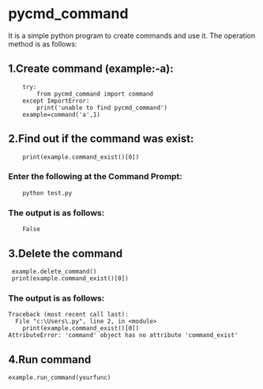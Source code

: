# pycmd_command
It is a simple python program to create commands and use it. 
The operation method is as follows:
## 1.Create command (example:-a):
        
        try:
            from pycmd_command import command
        except ImportError:
            print('unable to find pycmd_command')
        example=command('a',1)
        
## 2.Find out if the command was exist:
        
        print(example.command_exist()[0])
        
### Enter the following at the Command Prompt:
        
        python test.py 
        
### The output is as follows:
        
        False
## 3.Delete the command
  ```
   example.delete_command()
   print(example.command_exist()[0])
  ```
### The output is as follows:
```
Traceback (most recent call last):
  File "c:\Users\.py", line 2, in <module>
    print(example.command_exist()[0])
AttributeError: 'command' object has no attribute 'command_exist'
```
## 4.Run command
```
example.run_command(yourfunc)


   
